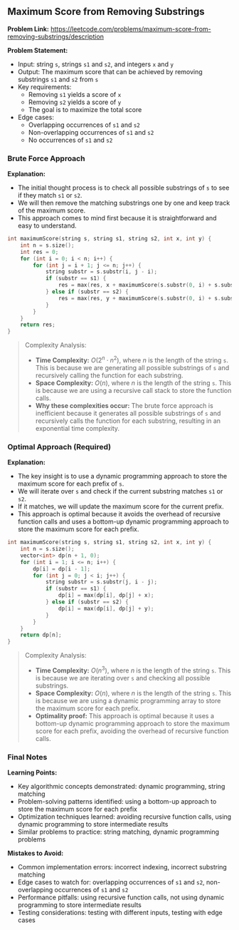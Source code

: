 ## Maximum Score from Removing Substrings

**Problem Link:** https://leetcode.com/problems/maximum-score-from-removing-substrings/description

**Problem Statement:**
- Input: string `s`, strings `s1` and `s2`, and integers `x` and `y`
- Output: The maximum score that can be achieved by removing substrings `s1` and `s2` from `s`
- Key requirements: 
  - Removing `s1` yields a score of `x`
  - Removing `s2` yields a score of `y`
  - The goal is to maximize the total score
- Edge cases: 
  - Overlapping occurrences of `s1` and `s2`
  - Non-overlapping occurrences of `s1` and `s2`
  - No occurrences of `s1` and `s2`

### Brute Force Approach

**Explanation:**
- The initial thought process is to check all possible substrings of `s` to see if they match `s1` or `s2`.
- We will then remove the matching substrings one by one and keep track of the maximum score.
- This approach comes to mind first because it is straightforward and easy to understand.

```cpp
int maximumScore(string s, string s1, string s2, int x, int y) {
    int n = s.size();
    int res = 0;
    for (int i = 0; i < n; i++) {
        for (int j = i + 1; j <= n; j++) {
            string substr = s.substr(i, j - i);
            if (substr == s1) {
                res = max(res, x + maximumScore(s.substr(0, i) + s.substr(j), s1, s2, x, y));
            } else if (substr == s2) {
                res = max(res, y + maximumScore(s.substr(0, i) + s.substr(j), s1, s2, x, y));
            }
        }
    }
    return res;
}
```

> Complexity Analysis:
> - **Time Complexity:** $O(2^n \cdot n^2)$, where $n$ is the length of the string `s`. This is because we are generating all possible substrings of `s` and recursively calling the function for each substring.
> - **Space Complexity:** $O(n)$, where $n$ is the length of the string `s`. This is because we are using a recursive call stack to store the function calls.
> - **Why these complexities occur:** The brute force approach is inefficient because it generates all possible substrings of `s` and recursively calls the function for each substring, resulting in an exponential time complexity.

### Optimal Approach (Required)

**Explanation:**
- The key insight is to use a dynamic programming approach to store the maximum score for each prefix of `s`.
- We will iterate over `s` and check if the current substring matches `s1` or `s2`.
- If it matches, we will update the maximum score for the current prefix.
- This approach is optimal because it avoids the overhead of recursive function calls and uses a bottom-up dynamic programming approach to store the maximum score for each prefix.

```cpp
int maximumScore(string s, string s1, string s2, int x, int y) {
    int n = s.size();
    vector<int> dp(n + 1, 0);
    for (int i = 1; i <= n; i++) {
        dp[i] = dp[i - 1];
        for (int j = 0; j < i; j++) {
            string substr = s.substr(j, i - j);
            if (substr == s1) {
                dp[i] = max(dp[i], dp[j] + x);
            } else if (substr == s2) {
                dp[i] = max(dp[i], dp[j] + y);
            }
        }
    }
    return dp[n];
}
```

> Complexity Analysis:
> - **Time Complexity:** $O(n^3)$, where $n$ is the length of the string `s`. This is because we are iterating over `s` and checking all possible substrings.
> - **Space Complexity:** $O(n)$, where $n$ is the length of the string `s`. This is because we are using a dynamic programming array to store the maximum score for each prefix.
> - **Optimality proof:** This approach is optimal because it uses a bottom-up dynamic programming approach to store the maximum score for each prefix, avoiding the overhead of recursive function calls.

### Final Notes

**Learning Points:**
- Key algorithmic concepts demonstrated: dynamic programming, string matching
- Problem-solving patterns identified: using a bottom-up approach to store the maximum score for each prefix
- Optimization techniques learned: avoiding recursive function calls, using dynamic programming to store intermediate results
- Similar problems to practice: string matching, dynamic programming problems

**Mistakes to Avoid:**
- Common implementation errors: incorrect indexing, incorrect substring matching
- Edge cases to watch for: overlapping occurrences of `s1` and `s2`, non-overlapping occurrences of `s1` and `s2`
- Performance pitfalls: using recursive function calls, not using dynamic programming to store intermediate results
- Testing considerations: testing with different inputs, testing with edge cases